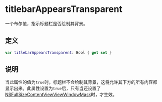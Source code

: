 # titlebarAppearsTransparent

一个布尔值，指示标题栏是否绘制其背景。

## 定义

```swift
var titlebarAppearsTransparent: Bool { get set }
```

## 说明

当此属性的值为`true`时，标题栏不会绘制其背景，这将允许其下方的所有内容都显示出来。此属性设置为`true`后，只有当还设置了[NSFullSizeContentViewViewWindowMask]()时，才生效。

